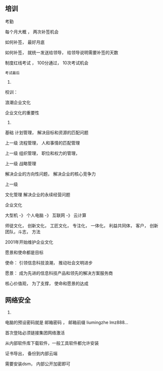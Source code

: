 ## 培训

考勤

每个月大概 ， 两次补签机会

如何补签， 最好月底

如何补签， 就统一发送给领导， 给领导说明需要补签的天数





制度红线考试 ， 100分通过， 10次考试机会
```
考试最后
```
1. 

校训：



浪潮企业文化


企业文化的重要性

1. 
基础
计划管理， 解决目标和资源的匹配问题

上一级
流程管理， 人和事情的匹配管理

上一级
组织管理， 职位和权力的管理，  

上一级
战略管理

解决企业的方向性问题， 解决企业的核心竞争力

上一级

文化管理 解决企业的永续经营问题





企业文化

大型机 -》 个人电脑 -》 互联网 -》 云计算


师徒文化， 创新文化， 工匠文化，  专注化， 一体化， 利益共同体， 客户， 创新团队，斗志， 方法


2001年开始维护企业文化


愿景和使命都是目标

使命： 引领信息科技浪潮， 推动社会文明进步

愿景： 成为先进的信息科技产品和领先的解决方案服务商


核心价值观， 为了支撑， 使命和愿景的达成


## 网络安全

1. 



电脑的预设密码就是
邮箱密码 ， 邮箱前缀
liumingzhe
lmz888...

首次登陆必须链接集团网络激活

从内部软件库下载软件，一般工具软件都允许安装


证书导出， 备份到内部云端

需要安装dsm， 内部公开加密即可


